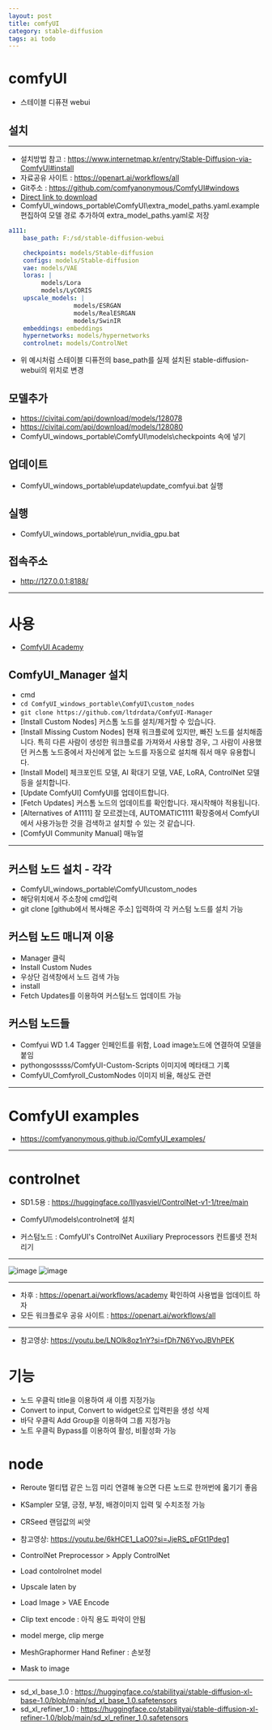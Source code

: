 ```yaml
---
layout: post
title: comfyUI
category: stable-diffusion
tags: ai todo
---
```


# comfyUI
* 스테이블 디퓨젼 webui
## 설치
---

* 설치방법 참고 : <https://www.internetmap.kr/entry/Stable-Diffusion-via-ComfyUI#install>
* 자료공유 사이트 : <https://openart.ai/workflows/all>
* Git주소 : <https://github.com/comfyanonymous/ComfyUI#windows>
* [Direct link to download](https://github.com/comfyanonymous/ComfyUI/releases/download/latest/ComfyUI_windows_portable_nvidia_cu121_or_cpu.7z)
* ComfyUI_windows_portable\ComfyUI\extra_model_paths.yaml.example 편집하여 모델 경로 추가하여 extra_model_paths.yaml로 저장

```yaml
a111:
    base_path: F:/sd/stable-diffusion-webui

    checkpoints: models/Stable-diffusion
    configs: models/Stable-diffusion
    vae: models/VAE
    loras: |
         models/Lora
         models/LyCORIS
    upscale_models: |
                  models/ESRGAN
                  models/RealESRGAN
                  models/SwinIR
    embeddings: embeddings
    hypernetworks: models/hypernetworks
    controlnet: models/ControlNet
```

* 위 예시처럼 스테이블 디퓨전의 base_path를 실제 설치된 stable-diffusion-webui의 위치로 변경

## 모델추가
* <https://civitai.com/api/download/models/128078>
* <https://civitai.com/api/download/models/128080>
* ComfyUI_windows_portable\ComfyUI\models\checkpoints 속에 넣기

## 업데이트
* ComfyUI_windows_portable\update\update_comfyui.bat 실행

## 실행
* ComfyUI_windows_portable\run_nvidia_gpu.bat

## 접속주소
* <http://127.0.0.1:8188/>

---

# 사용
* [ComfyUI Academy](https://openart.ai/workflows/academy)

## ComfyUI_Manager 설치
* cmd
* ```cd ComfyUI_windows_portable\ComfyUI\custom_nodes```
* ```git clone https://github.com/ltdrdata/ComfyUI-Manager```
* [Install Custom Nodes] 커스톰 노드를 설치/제거할 수 있습니다. 
* [Install Missing Custom Nodes] 현재 워크플로에 있지만, 빠진 노드를 설치해줍니다. 특히 다른 사람이 생성한 워크플로를 가져와서 사용할 경우, 그 사람이 사용했던 커스톰 노드중에서 자신에게 없는 노드를 자동으로 설치해 줘서 매우 유용합니다.
* [Install Model] 체크포인트 모델, AI 확대기 모델, VAE, LoRA, ControlNet 모델 등을 설치합니다.
* [Update ComfyUI] ComfyUI를 업데이트합니다.
* [Fetch Updates] 커스톰 노드의 업데이트를 확인합니다. 재시작해야 적용됩니다.
* [Alternatives of A1111] 잘 모르겠는데, AUTOMATIC1111 확장중에서 ComfyUI에서 사용가능한 것을 검색하고 설치할 수 있는 것 같습니다.
* [ComfyUI Community Manual] 매뉴얼

---

## 커스텀 노드 설치 - 각각
* ComfyUI_windows_portable\ComfyUI\custom_nodes
* 해당위치에서 주소창에 cmd입력
* git clone [github에서 복사해온 주소] 입력하여 각 커스텀 노드를 설치 가능

## 커스텀 노드 매니져 이용
* Manager 클릭
* Install Custom Nudes
* 우상단 검색창에서 노드 검색 가능
* install
* Fetch Updates를 이용하여 커스텀노드 업데이트 가능
  
## 커스텀 노드들
* Comfyui WD 1.4 Tagger 인페인트를 위함, Load image노드에 연결하여 모델을 붙임
*  pythongosssss/ComfyUI-Custom-Scripts 이미지에 메타태그 기록
*  ComfyUI_Comfyroll_CustomNodes 이미지 비율, 해상도 관련
  
---

# ComfyUI examples
* <https://comfyanonymous.github.io/ComfyUI_examples/>

---

# controlnet
* SD1.5용 : https://huggingface.co/lllyasviel/ControlNet-v1-1/tree/main
* ComfyUI\models\controlnet에 설치

* 커스텀노드 :  ComfyUI's ControlNet Auxiliary Preprocessors 컨트롤넷 전처리기

---

![image](https://github.com/gunug/gunug.github.io/assets/52345276/4b697239-11b3-4b6f-a025-103db78f07c7)
![image](https://github.com/gunug/gunug.github.io/assets/52345276/1c5c1cdb-8828-461c-a695-0072b6d3864c)

---

* 차후 : <https://openart.ai/workflows/academy> 확인하여 사용법을 업데이트 하자
* 모든 워크플로우 공유 사이트 : <https://openart.ai/workflows/all>

---

* 참고영상: https://youtu.be/LNOlk8oz1nY?si=fDh7N6YvoJBVhPEK
  
# 기능
* 노드 우클릭 title을 이용하여 새 이름 지정가능
* Convert to input, Convert to widget으로 입력핀을 생성 삭제
* 바닥 우클릭 Add Group을 이용하여 그룹 지정가능
* 노트 우클릭 Bypass를 이용하여 활성, 비활성화 가능

# node
* Reroute 멀티탭 같은 느낌 미리 연결해 놓으면 다른 노드로 한꺼번에 옯기기 좋음
* KSampler 모델, 긍정, 부정, 배경이미지 입력 및 수치조정 가능
* CRSeed 랜덤값의 씨앗

* 참고영상: https://youtu.be/6kHCE1_LaO0?si=JjeRS_pFGt1Pdeg1

* ControlNet Preprocessor > Apply ControlNet
* Load contolrolnet model
* Upscale laten by
* Load Image > VAE Encode
* Clip text encode : 아직 용도 파악이 안됨

* model merge, clip merge

* MeshGraphormer Hand Refiner : 손보정
* Mask to image

---

* sd_xl_base_1.0 : <https://huggingface.co/stabilityai/stable-diffusion-xl-base-1.0/blob/main/sd_xl_base_1.0.safetensors>
* sd_xl_refiner_1.0 : <https://huggingface.co/stabilityai/stable-diffusion-xl-refiner-1.0/blob/main/sd_xl_refiner_1.0.safetensors>